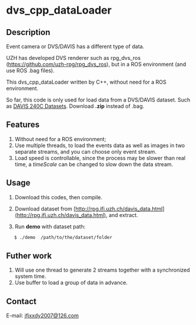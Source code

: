# dvs_cpp_dataLoader 

## Description

Event camera or DVS/DAVIS has a different type of data.

UZH has developed DVS renderer such as rpg_dvs_ros (https://github.com/uzh-rpg/rpg_dvs_ros), but in a ROS environment (and use ROS .bag files).

This dvs_cpp_dataLoader written by C++, without need for a ROS environment. 

So far, this code is only used for load data from a DVS/DAVIS dataset. Such as [DAVIS 240C Datasets](http://rpg.ifi.uzh.ch/davis_data.html). Download **.zip** instead of .bag.

## Features

1. Without need for a ROS environment;
2. Use multiple threads, to load the events data as well as images in two separate streams, and you can choose only event stream.
3. Load speed is controllable, since the process may be slower than real time, a *timeScale* can be changed to slow down the data stream.

## Usage

1. Download this codes, then compile.

2. Download dataset from [http://rpg.ifi.uzh.ch/davis_data.html](http://rpg.ifi.uzh.ch/davis_data.html), and extract.

3. Run **demo** with dataset path:
```bash
   $ ./demo  /path/to/the/dataset/folder
```
## Futher work

1. Will use one thread to generate 2 streams together with a synchronized system time.
2. Use buffer to load a group of data in advance.

## Contact

E-mail: jfjxxdy2007@126.com
